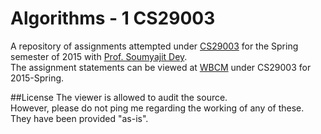 # Algorithms - 1 CS29003
A repository of assignments attempted under [CS29003](http://cse.iitkgp.ac.in/~wbcm/cgi-bin/wbcm/common/staff/home.cgi?ccode=cs29003&year=2015&sem=s) for the Spring semester of 2015 with [Prof. Soumyajit Dey](http://cse.iitkgp.ac.in/~soumya/).  
The assignment statements can be viewed at [WBCM](http://cse.iitkgp.ac.in/~wbcm/) under CS29003 for 2015-Spring.  

##License
The viewer is allowed to audit the source.  
However, please do not ping me regarding the working of any of these. They have been provided "as-is".
